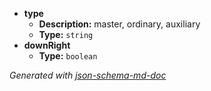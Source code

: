  - <b id="#/properties/type">type</b>
	 - **Description:** master, ordinary, auxiliary
	 - **Type:** `string`
 - <b id="#/properties/downRight">downRight</b>
	 - **Type:** `boolean`

_Generated with [json-schema-md-doc](https://brianwendt.github.io/json-schema-md-doc/)_